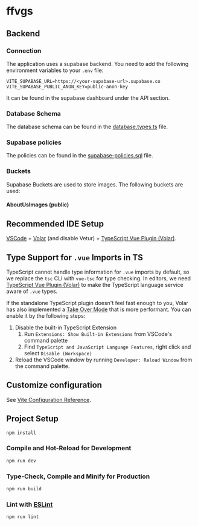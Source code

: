 # ffvgs

## Backend

### Connection

The application uses a supabase backend. You need to add the following environment variables to your `.env` file:

```
VITE_SUPABASE_URL=https://<your-supabase-url>.supabase.co
VITE_SUPABASE_PUBLIC_ANON_KEY=public-anon-key
```

It can be found in the supabase dashboard under the API section.

### Database Schema

The database schema can be found in the [database.types.ts](src\database.types.ts) file.

### Supabase policies

The policies can be found in the [supabase-policies.sql](Database/supabase-policies.sql) file.

### Buckets

Supabase Buckets are used to store images. The following buckets are used:

#### AboutUsImages (public)

## Recommended IDE Setup

[VSCode](https://code.visualstudio.com/) + [Volar](https://marketplace.visualstudio.com/items?itemName=Vue.volar) (and disable Vetur) + [TypeScript Vue Plugin (Volar)](https://marketplace.visualstudio.com/items?itemName=Vue.vscode-typescript-vue-plugin).

## Type Support for `.vue` Imports in TS

TypeScript cannot handle type information for `.vue` imports by default, so we replace the `tsc` CLI with `vue-tsc` for type checking. In editors, we need [TypeScript Vue Plugin (Volar)](https://marketplace.visualstudio.com/items?itemName=Vue.vscode-typescript-vue-plugin) to make the TypeScript language service aware of `.vue` types.

If the standalone TypeScript plugin doesn't feel fast enough to you, Volar has also implemented a [Take Over Mode](https://github.com/johnsoncodehk/volar/discussions/471#discussioncomment-1361669) that is more performant. You can enable it by the following steps:

1. Disable the built-in TypeScript Extension
   1. Run `Extensions: Show Built-in Extensions` from VSCode's command palette
   2. Find `TypeScript and JavaScript Language Features`, right click and select `Disable (Workspace)`
2. Reload the VSCode window by running `Developer: Reload Window` from the command palette.

## Customize configuration

See [Vite Configuration Reference](https://vitejs.dev/config/).

## Project Setup

```sh
npm install
```

### Compile and Hot-Reload for Development

```sh
npm run dev
```

### Type-Check, Compile and Minify for Production

```sh
npm run build
```

### Lint with [ESLint](https://eslint.org/)

```sh
npm run lint
```
